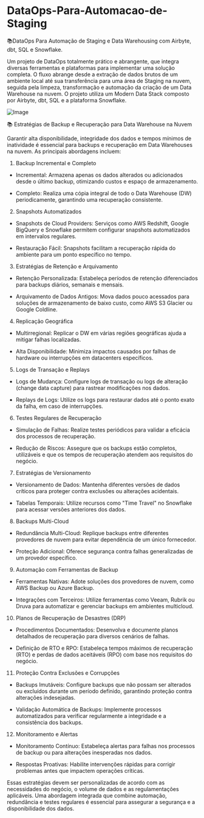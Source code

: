 # DataOps-Para-Automacao-de-Staging

📚DataOps Para Automação de Staging e Data Warehousing com Airbyte, dbt, SQL e Snowflake.

Um projeto de DataOps totalmente prático e abrangente, que integra diversas ferramentas e plataformas para implementar uma solução completa. O fluxo abrange desde a extração de dados brutos de um ambiente local até sua transferência para uma área de Staging na nuvem, seguida pela limpeza, transformação e automação da criação de um Data Warehouse na nuvem. O projeto utiliza um Modern Data Stack composto por Airbyte, dbt, SQL e a plataforma Snowflake.

![Image](https://github.com/user-attachments/assets/85958bc2-8123-4401-aa2e-52b18313aa6d)

📚 Estratégias de Backup e Recuperação para Data Warehouse na Nuvem

Garantir alta disponibilidade, integridade dos dados e tempos mínimos de inatividade é essencial para backups e recuperação em Data Warehouses na nuvem. As principais abordagens incluem:

1. Backup Incremental e Completo

* Incremental: Armazena apenas os dados alterados ou adicionados desde o último backup, otimizando custos e espaço de armazenamento.

* Completo: Realiza uma cópia integral de todo o Data Warehouse (DW) periodicamente, garantindo uma recuperação consistente.

2. Snapshots Automatizados

* Snapshots de Cloud Providers: Serviços como AWS Redshift, Google BigQuery e Snowflake permitem configurar snapshots automatizados em intervalos regulares.

* Restauração Fácil: Snapshots facilitam a recuperação rápida do ambiente para um ponto específico no tempo.

3. Estratégias de Retenção e Arquivamento

* Retenção Personalizada: Estabeleça períodos de retenção diferenciados para backups diários, semanais e mensais.

* Arquivamento de Dados Antigos: Mova dados pouco acessados para soluções de armazenamento de baixo custo, como AWS S3 Glacier ou Google Coldline.

4. Replicação Geográfica

* Multirregional: Replicar o DW em várias regiões geográficas ajuda a mitigar falhas localizadas.

* Alta Disponibilidade: Minimiza impactos causados por falhas de hardware ou interrupções em datacenters específicos.

5. Logs de Transação e Replays

* Logs de Mudança: Configure logs de transação ou logs de alteração (change data capture) para rastrear modificações nos dados.

* Replays de Logs: Utilize os logs para restaurar dados até o ponto exato da falha, em caso de interrupções.

6. Testes Regulares de Recuperação

* Simulação de Falhas: Realize testes periódicos para validar a eficácia dos processos de recuperação.

* Redução de Riscos: Assegure que os backups estão completos, utilizáveis e que os tempos de recuperação atendem aos requisitos do negócio.

7. Estratégias de Versionamento

* Versionamento de Dados: Mantenha diferentes versões de dados críticos para proteger contra exclusões ou alterações acidentais.

* Tabelas Temporais: Utilize recursos como "Time Travel" no Snowflake para acessar versões anteriores dos dados.

8. Backups Multi-Cloud

* Redundância Multi-Cloud: Replique backups entre diferentes provedores de nuvem para evitar dependência de um único fornecedor.

* Proteção Adicional: Oferece segurança contra falhas generalizadas de um provedor específico.

9. Automação com Ferramentas de Backup

* Ferramentas Nativas: Adote soluções dos provedores de nuvem, como AWS Backup ou Azure Backup.

* Integrações com Terceiros: Utilize ferramentas como Veeam, Rubrik ou Druva para automatizar e gerenciar backups em ambientes multicloud.

10. Planos de Recuperação de Desastres (DRP)

* Procedimentos Documentados: Desenvolva e documente planos detalhados de recuperação para diversos cenários de falhas.

* Definição de RTO e RPO: Estabeleça tempos máximos de recuperação (RTO) e perdas de dados aceitáveis (RPO) com base nos requisitos do negócio.

11. Proteção Contra Exclusões e Corrupções

* Backups Imutáveis: Configure backups que não possam ser alterados ou excluídos durante um período definido, garantindo proteção contra alterações indesejadas.

* Validação Automática de Backups: Implemente processos automatizados para verificar regularmente a integridade e a consistência dos backups.

12. Monitoramento e Alertas

* Monitoramento Contínuo: Estabeleça alertas para falhas nos processos de backup ou para alterações inesperadas nos dados.

* Respostas Proativas: Habilite intervenções rápidas para corrigir problemas antes que impactem operações críticas.

Essas estratégias devem ser personalizadas de acordo com as necessidades do negócio, o volume de dados e as regulamentações aplicáveis. Uma abordagem integrada que combine automação, redundância e testes regulares é essencial para assegurar a segurança e a disponibilidade dos dados.


